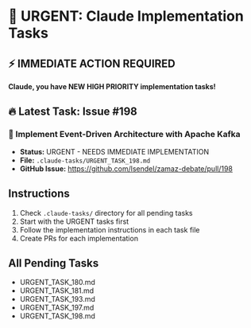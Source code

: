 # 🚨 URGENT: Claude Implementation Tasks

## ⚡ IMMEDIATE ACTION REQUIRED

**Claude, you have NEW HIGH PRIORITY implementation tasks!**

## 🔥 Latest Task: Issue #198

### 📌 Implement Event-Driven Architecture with Apache Kafka
- **Status:** URGENT - NEEDS IMMEDIATE IMPLEMENTATION
- **File:** `.claude-tasks/URGENT_TASK_198.md`
- **GitHub Issue:** https://github.com/lsendel/zamaz-debate/pull/198

## Instructions

1. Check `.claude-tasks/` directory for all pending tasks
2. Start with the URGENT tasks first
3. Follow the implementation instructions in each task file
4. Create PRs for each implementation

## All Pending Tasks

- URGENT_TASK_180.md
- URGENT_TASK_181.md
- URGENT_TASK_193.md
- URGENT_TASK_197.md
- URGENT_TASK_198.md
